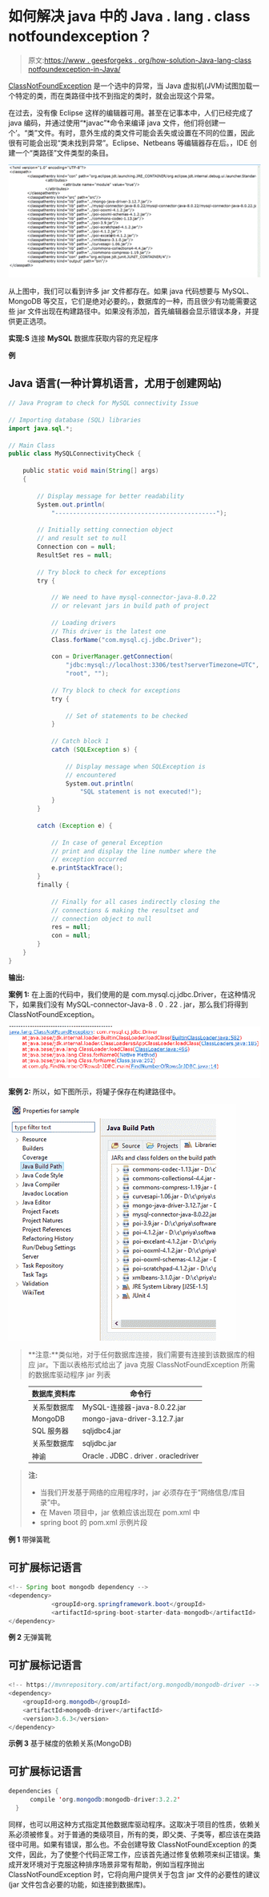 # 如何解决 java 中的 Java . lang . class notfoundexception？

> 原文:[https://www . geesforgeks . org/how-solution-Java-lang-class notfoundexception-in-Java/](https://www.geeksforgeeks.org/how-to-solve-java-lang-classnotfoundexception-in-java/)

[ClassNotFoundException](https://www.geeksforgeeks.org/classnotfoundexception-vs-noclassdeffounderror-java/) 是一个选中的异常，当 Java 虚拟机(JVM)试图加载一个特定的类，而在类路径中找不到指定的类时，就会出现这个异常。

在过去，没有像 Eclipse 这样的编辑器可用。甚至在记事本中，人们已经完成了 java 编码，并通过使用“*javac”*命令来编译 java 文件，他们将创建一个’。“类”文件。有时，意外生成的类文件可能会丢失或设置在不同的位置，因此很有可能会出现“类未找到异常”。Eclipse、Netbeans 等编辑器存在后。，IDE 创建一个“类路径”文件类型的条目。

![](img/906095224a9eaa7f2fc3bd471a5ffa3a.png)

从上图中，我们可以看到许多 jar 文件都存在。如果 java 代码想要与 MySQL、MongoDB 等交互，它们是绝对必要的。，数据库的一种，而且很少有功能需要这些 jar 文件出现在构建路径中。如果没有添加，首先编辑器会显示错误本身，并提供更正选项。

**实现:S** 连接 **MySQL** 数据库获取内容的充足程序

**例**

## Java 语言(一种计算机语言，尤用于创建网站)

```java
// Java Program to check for MySQL connectivity Issue

// Importing database (SQL) libraries
import java.sql.*;

// Main Class
public class MySQLConnectivityCheck {

    public static void main(String[] args)
    {

        // Display message for better readability
        System.out.println(
            "---------------------------------------------");

        // Initially setting connection object
        // and result set to null
        Connection con = null;
        ResultSet res = null;

        // Try block to check for exceptions
        try {

            // We need to have mysql-connector-java-8.0.22
            // or relevant jars in build path of project

            // Loading drivers
            // This driver is the latest one
            Class.forName("com.mysql.cj.jdbc.Driver");

            con = DriverManager.getConnection(
                "jdbc:mysql://localhost:3306/test?serverTimezone=UTC",
                "root", "");

            // Try block to check for exceptions
            try {

                // Set of statements to be checked
            }

            // Catch block 1
            catch (SQLException s) {

                // Display message when SQLException is
                // encountered
                System.out.println(
                    "SQL statement is not executed!");
            }
        }

        catch (Exception e) {

            // In case of general Exception
            // print and display the line number where the
            // exception occurred
            e.printStackTrace();
        }
        finally {

            // Finally for all cases indirectly closing the
            // connections & making the resultset and
            // connection object to null
            res = null;
            con = null;
        }
    }
}
```

**输出:**

**案例 1:** 在上面的代码中，我们使用的是 com.mysql.cj.jdbc.Driver，在这种情况下，如果我们没有 MySQL-connector-Java-8 . 0 . 22 . jar，那么我们将得到 ClassNotFoundException。

![](img/bed22496d78c713dd2c3d7578972a875.png)

**案例 2:** 所以，如下图所示，将罐子保存在构建路径中。

![](img/8d54221994ea2010b19fae4ad8ff6fcf.png)

> **注意:**类似地，对于任何数据库连接，我们需要有连接到该数据库的相应 jar。下面以表格形式给出了 java 克服 ClassNotFoundException 所需的数据库驱动程序 jar 列表

<figure class="table">

| 数据库ˌ资料库 | 命令行 |
| --- | --- |
| 关系型数据库 | MySQL-连接器-java-8.0.22.jar |
| MongoDB | mongo-java-driver-3.12.7.jar |
| SQL 服务器 | sqljdbc4.jar |
| 关系型数据库 | sqljdbc.jar |
| 神谕 | Oracle . JDBC . driver . oracledriver |

</figure>

> **注:**
> 
> *   当我们开发基于网络的应用程序时，jar 必须存在于“网络信息/库目录”中。
> *   在 Maven 项目中，jar 依赖应该出现在 pom.xml 中
> *   spring boot 的 pom.xml 示例片段

**例 1** 带弹簧靴

## 可扩展标记语言

```java
<!-- Spring boot mongodb dependency -->
<dependency>
            <groupId>org.springframework.boot</groupId>
            <artifactId>spring-boot-starter-data-mongodb</artifactId>
</dependency>
```

**例 2** 无弹簧靴

## 可扩展标记语言

```java
<!-- https://mvnrepository.com/artifact/org.mongodb/mongodb-driver -->
<dependency>
    <groupId>org.mongodb</groupId>
    <artifactId>mongodb-driver</artifactId>
    <version>3.6.3</version>
</dependency>
```

**示例 3** 基于梯度的依赖关系(MongoDB)

## 可扩展标记语言

```java
dependencies {
      compile 'org.mongodb:mongodb-driver:3.2.2'
  }
```

同样，也可以用这种方式指定其他数据库驱动程序。这取决于项目的性质，依赖关系必须被修复。对于普通的类级项目，所有的类，即父类、子类等，都应该在类路径中可用。如果有错误，那么也。不会创建导致 ClassNotFoundException 的类文件，因此，为了使整个代码正常工作，应该首先通过修复依赖项来纠正错误。集成开发环境对于克服这种排序场景非常有帮助，例如当程序抛出 ClassNotFoundException 时，它将向用户提供关于包含 jar 文件的必要性的建议(jar 文件包含必要的功能，如连接到数据库)。